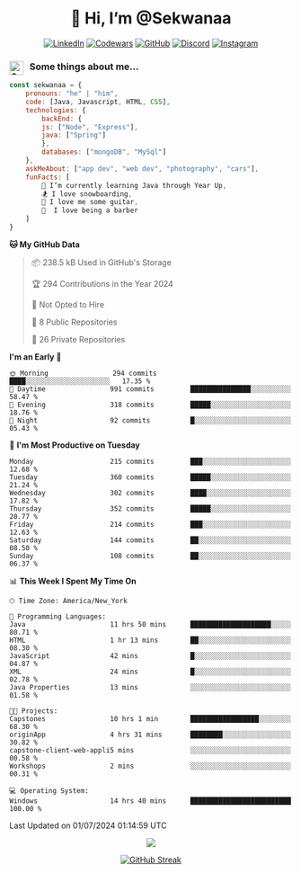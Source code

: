 <h1 align="center" style="font-size = 20px;">👋 Hi, I’m @Sekwanaa</h1>

<div align="center">
	
<a href="https://www.linkedin.com/in/chrisskchia/" target="blank">![LinkedIn](https://img.shields.io/badge/linkedin-%230077B5.svg?style=for-the-badge&logo=linkedin&logoColor=white)</a>
<a href="https://www.codewars.com/users/sekwanaa" target="blank">![Codewars](https://img.shields.io/badge/Codewars-B1361E?style=for-the-badge&logo=codewars&logoColor=grey)</a>
<a href="https://github.com/sekwanaa" target="blank">![GitHub](https://img.shields.io/badge/github-%23121011.svg?style=for-the-badge&logo=github&logoColor=white)</a>
<a href="https://discordapp.com/users/181891769414189056" target="blank">![Discord](https://img.shields.io/badge/Discord-%235865F2.svg?style=for-the-badge&logo=discord&logoColor=white)</a>
<a href="https://www.instagram.com/sekwanaa/" target="blank">![Instagram](https://img.shields.io/badge/Instagram-%23E4405F.svg?style=for-the-badge&logo=Instagram&logoColor=white)</a>

</div>

### <img align="left" alt="Coding" height="25" src="https://media.tenor.com/2aSuT7p_a_UAAAAi/peachcat-cat.gif"> &nbsp; Some things about me...

``` javascript
const sekwanaa = {
	pronouns: "he" | "him",
	code: [Java, Javascript, HTML, CSS],
	technologies: {
		backEnd: {
		js: ["Node", "Express"],
		java: ["Spring"]
		},
		databases: ["mongoDB", "MySql"]
	},
 	askMeAbout: ["app dev", "web dev", "photography", "cars"],
 	funFacts: [
		🌱 I’m currently learning Java through Year Up,
		🏂 I love snowboarding,
		🎸 I love me some guitar,
		💈  I love being a barber
	]
}
```
<!--Github Stats-->

<!--START_SECTION:waka-->
**🐱 My GitHub Data** 

> 📦 238.5 kB Used in GitHub's Storage 
 > 
> 🏆 294 Contributions in the Year 2024
 > 
> 🚫 Not Opted to Hire
 > 
> 📜 8 Public Repositories 
 > 
> 🔑 26 Private Repositories 
 > 
**I'm an Early 🐤** 

```text
🌞 Morning                294 commits         ████░░░░░░░░░░░░░░░░░░░░░   17.35 % 
🌆 Daytime                991 commits         ███████████████░░░░░░░░░░   58.47 % 
🌃 Evening                318 commits         █████░░░░░░░░░░░░░░░░░░░░   18.76 % 
🌙 Night                  92 commits          █░░░░░░░░░░░░░░░░░░░░░░░░   05.43 % 
```
📅 **I'm Most Productive on Tuesday** 

```text
Monday                   215 commits         ███░░░░░░░░░░░░░░░░░░░░░░   12.68 % 
Tuesday                  360 commits         █████░░░░░░░░░░░░░░░░░░░░   21.24 % 
Wednesday                302 commits         ████░░░░░░░░░░░░░░░░░░░░░   17.82 % 
Thursday                 352 commits         █████░░░░░░░░░░░░░░░░░░░░   20.77 % 
Friday                   214 commits         ███░░░░░░░░░░░░░░░░░░░░░░   12.63 % 
Saturday                 144 commits         ██░░░░░░░░░░░░░░░░░░░░░░░   08.50 % 
Sunday                   108 commits         ██░░░░░░░░░░░░░░░░░░░░░░░   06.37 % 
```


📊 **This Week I Spent My Time On** 

```text
🕑︎ Time Zone: America/New_York

💬 Programming Languages: 
Java                     11 hrs 50 mins      ████████████████████░░░░░   80.71 % 
HTML                     1 hr 13 mins        ██░░░░░░░░░░░░░░░░░░░░░░░   08.30 % 
JavaScript               42 mins             █░░░░░░░░░░░░░░░░░░░░░░░░   04.87 % 
XML                      24 mins             █░░░░░░░░░░░░░░░░░░░░░░░░   02.78 % 
Java Properties          13 mins             ░░░░░░░░░░░░░░░░░░░░░░░░░   01.58 % 

🐱‍💻 Projects: 
Capstones                10 hrs 1 min        █████████████████░░░░░░░░   68.30 % 
originApp                4 hrs 31 mins       ████████░░░░░░░░░░░░░░░░░   30.82 % 
capstone-client-web-appli5 mins              ░░░░░░░░░░░░░░░░░░░░░░░░░   00.58 % 
Workshops                2 mins              ░░░░░░░░░░░░░░░░░░░░░░░░░   00.31 % 

💻 Operating System: 
Windows                  14 hrs 40 mins      █████████████████████████   100.00 % 
```


 Last Updated on 01/07/2024 01:14:59 UTC
<!--END_SECTION:waka-->


<div align="center">
	
![](https://komarev.com/ghpvc/?username=sekwanaa&label=GITHUB-VISITORS&style=for-the-badge)

<div>

[![GitHub Streak](https://github-readme-streak-stats.herokuapp.com/?user=sekwanaa)](https://git.io/streak-stats)
 
</div>
 
</div>


<!---
# CERTIFICATES
### Google IT Automation with Python Specialization

>***Coursera --- Issued September 2022***
Online certificate issued by Coursera building skills using Git, Github, and Python

### Google IT Support Certificate
>***Coursera --- Issued November 2021***
Online certificate issued by Coursera building foundational skills including
troubleshooting and customer service, networking, operating systems, system
administration, and security.
--->

<!---
Jiggly-sensation/Jiggly-sensation is a ✨ special ✨ repository because its `README.md` (this file) appears on your GitHub profile.
You can click the Preview link to take a look at your changes.
--->


